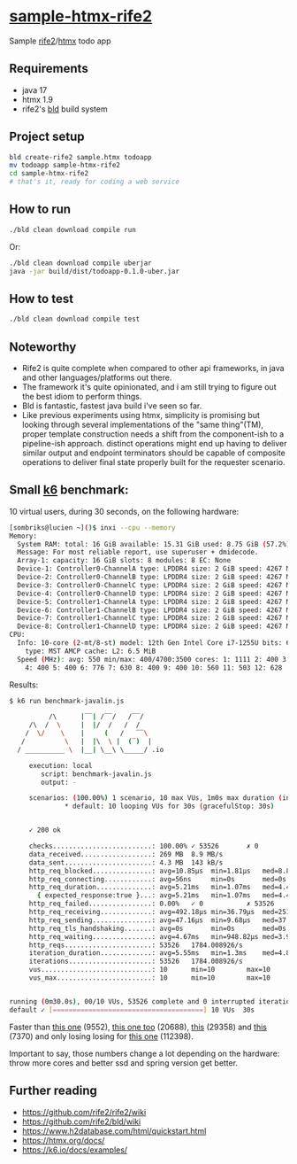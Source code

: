 # [sample-htmx-rife2][repo]

Sample [rife2][rife2]/[htmx][htmx] todo app

## Requirements

- java 17
- htmx 1.9
- rife2's [bld][bld] build system

## Project setup

```bash
bld create-rife2 sample.htmx todoapp
mv todoapp sample-htmx-rife2
cd sample-htmx-rife2
# that's it, ready for coding a web service
```

## How to run

```bash
./bld clean download compile run
```

Or:

```bash
./bld clean download compile uberjar
java -jar build/dist/todoapp-0.1.0-uber.jar
```

## How to test

```bash
./bld clean download compile test
```

## Noteworthy

- Rife2 is quite complete when compared to other api frameworks, in java and
  other languages/platforms out there.
- The framework it's quite opinionated, and i am still trying to figure out the 
  best idiom to perform things.
- Bld is fantastic, fastest java build i've seen so far.
- Like previous experiments using htmx, simplicity is promising but looking
  through several implementations of the "same thing"(TM), proper template
  construction needs a shift from the component-ish to a pipeline-ish approach.
  distinct operations might end up having to deliver similar output and endpoint
  terminators should be capable of composite operations to deliver final state
  properly built for the requester scenario.

## Small [k6][benchmark] benchmark:

10 virtual users, during 30 seconds, on the following hardware:

```bash
[sombriks@lucien ~]()$ inxi --cpu --memory
Memory:
  System RAM: total: 16 GiB available: 15.31 GiB used: 8.75 GiB (57.2%)
  Message: For most reliable report, use superuser + dmidecode.
  Array-1: capacity: 16 GiB slots: 8 modules: 8 EC: None
  Device-1: Controller0-ChannelA type: LPDDR4 size: 2 GiB speed: 4267 MT/s
  Device-2: Controller0-ChannelB type: LPDDR4 size: 2 GiB speed: 4267 MT/s
  Device-3: Controller0-ChannelC type: LPDDR4 size: 2 GiB speed: 4267 MT/s
  Device-4: Controller0-ChannelD type: LPDDR4 size: 2 GiB speed: 4267 MT/s
  Device-5: Controller1-ChannelA type: LPDDR4 size: 2 GiB speed: 4267 MT/s
  Device-6: Controller1-ChannelB type: LPDDR4 size: 2 GiB speed: 4267 MT/s
  Device-7: Controller1-ChannelC type: LPDDR4 size: 2 GiB speed: 4267 MT/s
  Device-8: Controller1-ChannelD type: LPDDR4 size: 2 GiB speed: 4267 MT/s
CPU:
  Info: 10-core (2-mt/8-st) model: 12th Gen Intel Core i7-1255U bits: 64
    type: MST AMCP cache: L2: 6.5 MiB
  Speed (MHz): avg: 550 min/max: 400/4700:3500 cores: 1: 1111 2: 400 3: 400
    4: 400 5: 400 6: 776 7: 630 8: 400 9: 400 10: 560 11: 503 12: 628
```

Results:

```bash
$ k6 run benchmark-javalin.js 

          /\      |‾‾| /‾‾/   /‾‾/   
     /\  /  \     |  |/  /   /  /    
    /  \/    \    |     (   /   ‾‾\  
   /          \   |  |\  \ |  (‾)  | 
  / __________ \  |__| \__\ \_____/ .io

     execution: local
        script: benchmark-javalin.js
        output: -

     scenarios: (100.00%) 1 scenario, 10 max VUs, 1m0s max duration (incl. graceful stop):
              * default: 10 looping VUs for 30s (gracefulStop: 30s)


     ✓ 200 ok

     checks.........................: 100.00% ✓ 53526       ✗ 0    
     data_received..................: 269 MB  8.9 MB/s
     data_sent......................: 4.3 MB  143 kB/s
     http_req_blocked...............: avg=10.85µs  min=1.81µs   med=8.87µs   max=5.82ms   p(90)=13.95µs p(95)=17.15µs
     http_req_connecting............: avg=56ns     min=0s       med=0s       max=579.88µs p(90)=0s      p(95)=0s     
     http_req_duration..............: avg=5.21ms   min=1.07ms   med=4.47ms   max=330.57ms p(90)=8.36ms  p(95)=10.36ms
       { expected_response:true }...: avg=5.21ms   min=1.07ms   med=4.47ms   max=330.57ms p(90)=8.36ms  p(95)=10.36ms
     http_req_failed................: 0.00%   ✓ 0           ✗ 53526
     http_req_receiving.............: avg=492.18µs min=36.79µs  med=251.22µs max=20.09ms  p(90)=1.08ms  p(95)=1.58ms 
     http_req_sending...............: avg=47.16µs  min=9.68µs   med=37.82µs  max=15.81ms  p(90)=65.01µs p(95)=82.28µs
     http_req_tls_handshaking.......: avg=0s       min=0s       med=0s       max=0s       p(90)=0s      p(95)=0s     
     http_req_waiting...............: avg=4.67ms   min=948.82µs med=3.97ms   max=312.58ms p(90)=7.59ms  p(95)=9.38ms 
     http_reqs......................: 53526   1784.008926/s
     iteration_duration.............: avg=5.55ms   min=1.3ms    med=4.81ms   max=331.44ms p(90)=8.76ms  p(95)=10.78ms
     iterations.....................: 53526   1784.008926/s
     vus............................: 10      min=10        max=10 
     vus_max........................: 10      min=10        max=10 


running (0m30.0s), 00/10 VUs, 53526 complete and 0 interrupted iterations
default ✓ [======================================] 10 VUs  30s
```

Faster than [this one][spring] (9552), [this one too][javalin] (20688),
[this][chi] (29358) and [this][koa] (7370) and only losing losing for
[this one][fiber] (112398).

Important to say, those numbers change a lot depending on the hardware: throw
more cores and better ssd and spring version get better.

## Further reading

- https://github.com/rife2/rife2/wiki
- https://github.com/rife2/bld/wiki
- https://www.h2database.com/html/quickstart.html
- https://htmx.org/docs/
- https://k6.io/docs/examples/

[repo]: https://github.com/sombriks/sample-htmx-rife2
[rife2]: https://rife2.com/
[htmx]: https://htmx.org/
[bld]: https://rife2.com/bld
[benchmark]: https://github.com/sombriks/node-vs-kotlin-k6-benchmark
[javalin]: https://github.com/sombriks/sample-htmx-javalin
[spring]: https://github.com/sombriks/sample-htmx-spring
[fiber]: https://github.com/sombriks/my-golang-handbook/tree/main/exercises/0015-rest-htmx
[chi]: https://github.com/sombriks/sample-htmx-chi
[koa]: https://github.com/sombriks/sample-htmx-koa
